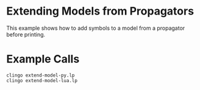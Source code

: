 # Extending Models from Propagators

This example shows how to add symbols to a model from a propagator before
printing.

# Example Calls

    clingo extend-model-py.lp
    clingo extend-model-lua.lp
